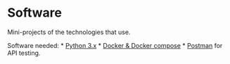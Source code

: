 # Software

Mini-projects of the technologies that use.

Software needed:
    * [Python 3.x](https://www.anaconda.com/distribution/#download-section)
    * [Docker & Docker compose](https://www.docker.com/products/docker-desktop)
    * [Postman](https://www.getpostman.com/downloads/) for API testing.
  